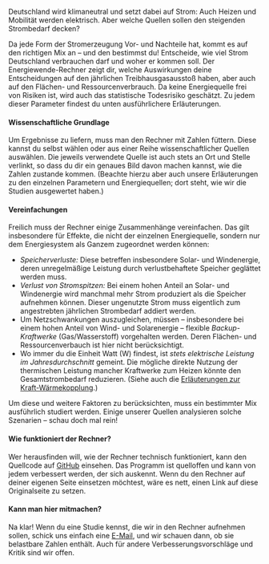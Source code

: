 Deutschland wird klimaneutral und setzt dabei auf Strom: Auch Heizen und Mobilität werden elektrisch. Aber welche Quellen sollen den steigenden Strombedarf decken?

Da jede Form der Stromerzeugung Vor- und Nachteile hat, kommt es auf den richtigen Mix an – und den bestimmst du! Entscheide, wie viel Strom Deutschland verbrauchen darf und woher er kommen soll. Der Energiewende-Rechner zeigt dir, welche Auswirkungen deine Entscheidungen auf den jährlichen Treibhausgasausstoß haben, aber auch auf den Flächen- und Ressourcenverbrauch. Da keine Energiequelle frei von Risiken ist, wird auch das statistische Todesrisiko geschätzt. Zu jedem dieser Parameter findest du unten ausführlichere Erläuterungen.

#### Wissenschaftliche Grundlage

Um Ergebnisse zu liefern, muss man den Rechner mit Zahlen füttern. Diese kannst du selbst wählen oder aus einer Reihe wissenschaftlicher Quellen auswählen. Die jeweils verwendete Quelle ist auch stets an Ort und Stelle verlinkt, so dass du dir ein genaues Bild davon machen kannst, wie die Zahlen zustande kommen. (Beachte hierzu aber auch unsere Erläuterungen zu den einzelnen Parametern und Energiequellen; dort steht, wie wir die Studien ausgewertet haben.)

#### Vereinfachungen

Freilich muss der Rechner einige Zusammenhänge vereinfachen. Das gilt insbesondere für Effekte, die nicht der einzelnen Energiequelle, sondern nur dem Energiesystem als Ganzem zugeordnet werden können:

- *Speicherverluste:* Diese betreffen insbesondere Solar- und Windenergie, deren unregelmäßige Leistung durch verlustbehaftete Speicher geglättet werden muss.
- *Verlust von Stromspitzen:* Bei einem hohen Anteil an Solar- und Windenergie wird manchmal mehr Strom produziert als die Speicher aufnehmen können. Dieser ungenutzte Strom muss eigentlich zum angestrebten jährlichen Strombedarf addiert werden.
- Um Netzschwankungen auszugleichen, müssen – insbesondere bei einem hohen Anteil von Wind- und Solarenergie – flexible *Backup-Kraftwerke* (Gas/Wasserstoff) vorgehalten werden. Deren Flächen- und Ressourcenverbauch ist hier nicht berücksichtigt.
- Wo immer du die Einheit Watt (W) findest, ist *stets elektrische Leistung im Jahresdurchschnitt* gemeint. Die mögliche direkte Nutzung der thermischen Leistung mancher Kraftwerke zum Heizen könnte den Gesamtstrombedarf reduzieren. (Siehe auch die [Erläuterungen zur Kraft-Wärmekopplung](#explanation-bio).)

Um diese und weitere Faktoren zu berücksichten, muss ein bestimmter Mix ausführlich studiert werden. Einige unserer Quellen analysieren solche Szenarien – schau doch mal rein!

#### Wie funktioniert der Rechner?

Wer herausfinden will, wie der Rechner technisch funktioniert, kann den Quellcode auf
<a href="https://github.com/euporos/energiewende-rechner" target="blank">GitHub</a> einsehen. Das Programm ist quelloffen und kann von jedem verbessert werden, der sich auskennt. Wenn du den Rechner auf deiner eigenen Seite einsetzen möchtest, wäre es nett, einen Link auf diese Originalseite zu setzen.

#### Kann man hier mitmachen?

Na klar! Wenn du eine Studie kennst, die wir in den Rechner aufnehmen sollen, schick uns einfach eine <a href="/impressum/" target="blank">E-Mail</a>, und wir schauen dann, ob sie belastbare Zahlen enthält. Auch für andere Verbesserungsvorschläge und Kritik sind wir offen.

<!-- Startbedingungen? -->
